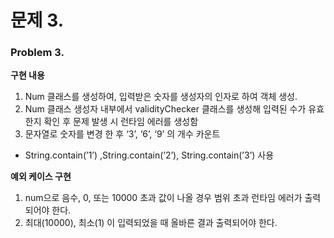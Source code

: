 # 문제 3.

### **Problem 3.**

**구현 내용**

1. Num 클래스를 생성하여, 입력받은 숫자를 생성자의 인자로 하여 객체 생성.
2. Num 클래스 생성자 내부에서 validityChecker 클래스를 생성해 입력된 수가 유효한지 확인 후 문제 발생 시 런타임 에러를 생성함
3. 문자열로 숫자를 변경 한 후 ‘3’, ‘6’, ‘9’ 의 개수 카운트
  - String.contain(’1’) ,String.contain(’2’), String.contain(’3’) 사용

**예외 케이스 구현**

1. num으로 음수, 0, 또는 10000 초과 값이 나올 경우 범위 초과 런타임 에러가 출력되어야 한다.
2. 최대(10000), 최소(1) 이 입력되었을 때 올바른 결과 출력되어야 한다.
